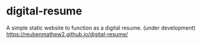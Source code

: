 # digital-resume
A simple static website to function as a digital resume. (under development)
https://reubenmathew2.github.io/digital-resume/
